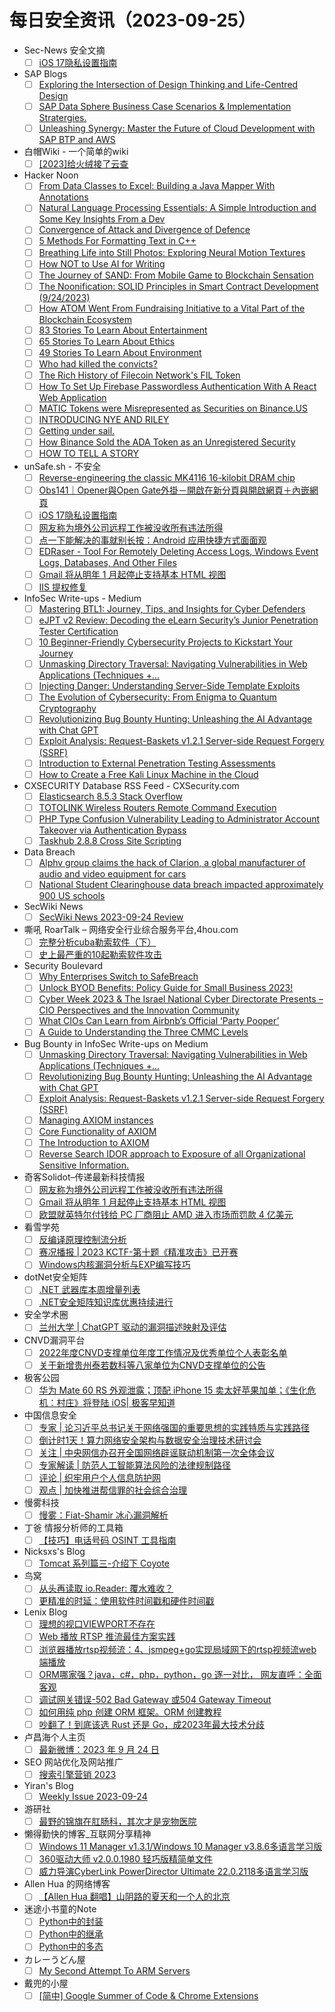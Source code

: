 # 每日安全资讯（2023-09-25）

- Sec-News 安全文摘
  - [ ] [iOS 17隐私设置指南](https://govuln.com/news/url/MMJa)
- SAP Blogs
  - [ ] [Exploring the Intersection of Design Thinking and Life-Centred Design](https://blogs.sap.com/2023/09/24/exploring-the-intersection-of-design-thinking-and-life-centred-design/)
  - [ ] [SAP Data Sphere Business Case Scenarios & Implementation Stratergies.](https://blogs.sap.com/2023/09/24/sap-data-sphere-implementation-stratergy-business-case-scenarios/)
  - [ ] [Unleashing Synergy: Master the Future of Cloud Development with SAP BTP and AWS](https://blogs.sap.com/2023/09/24/unleashing-synergy-master-the-future-of-cloud-development-with-sap-btp-and-aws/)
- 白帽Wiki - 一个简单的wiki
  - [ ] [[2023]给火绒接了云查](https://key08.com/index.php/2023/09/24/1792.html)
- Hacker Noon
  - [ ] [From Data Classes to Excel: Building a Java Mapper With Annotations](https://hackernoon.com/from-data-classes-to-excel-building-a-java-mapper-with-annotations?source=rss)
  - [ ] [Natural Language Processing Essentials: A Simple Introduction and Some Key Insights From a Dev](https://hackernoon.com/natural-language-processing-essentials-a-simple-introduction-and-some-key-insights-from-a-dev?source=rss)
  - [ ] [Convergence of Attack and Divergence of Defence](https://hackernoon.com/convergence-of-attack-and-divergence-of-defence?source=rss)
  - [ ] [5 Methods For Formatting Text in C++](https://hackernoon.com/5-methods-for-formatting-text-in-c?source=rss)
  - [ ] [Breathing Life into Still Photos: Exploring Neural Motion Textures](https://hackernoon.com/breathing-life-into-still-photos-exploring-neural-motion-textures?source=rss)
  - [ ] [How NOT to Use AI for Writing](https://hackernoon.com/how-not-to-use-ai-for-writing?source=rss)
  - [ ] [The Journey of SAND: From Mobile Game to Blockchain Sensation](https://hackernoon.com/the-journey-of-sand-from-mobile-game-to-blockchain-sensation?source=rss)
  - [ ] [The Noonification: SOLID Principles in Smart Contract Development (9/24/2023)](https://hackernoon.com/9-24-2023-noonification?source=rss)
  - [ ] [How ATOM Went From Fundraising Initiative to a Vital Part of the Blockchain Ecosystem](https://hackernoon.com/how-atom-went-from-fundraising-initiative-to-a-vital-part-of-the-blockchain-ecosystem?source=rss)
  - [ ] [83 Stories To Learn About Entertainment](https://hackernoon.com/83-stories-to-learn-about-entertainment?source=rss)
  - [ ] [65 Stories To Learn About Ethics](https://hackernoon.com/65-stories-to-learn-about-ethics?source=rss)
  - [ ] [49 Stories To Learn About Environment](https://hackernoon.com/49-stories-to-learn-about-environment?source=rss)
  - [ ] [Who had killed the convicts?](https://hackernoon.com/who-had-killed-the-convicts?source=rss)
  - [ ] [The Rich History of Filecoin Network's FIL Token](https://hackernoon.com/the-rich-history-of-filecoin-networks-fil-token?source=rss)
  - [ ] [How To Set Up Firebase Passwordless Authentication With A React Web Application](https://hackernoon.com/how-to-set-up-firebase-passwordless-authentication-with-a-react-web-application?source=rss)
  - [ ] [MATIC Tokens were Misrepresented as Securities on Binance.US](https://hackernoon.com/matic-tokens-were-misrepresented-as-securities-on-binanceus?source=rss)
  - [ ] [INTRODUCING NYE AND RILEY](https://hackernoon.com/introducing-nye-and-riley?source=rss)
  - [ ] [Getting under sail.](https://hackernoon.com/getting-under-sail?source=rss)
  - [ ] [How Binance Sold the ADA Token as an Unregistered Security](https://hackernoon.com/how-binance-sold-the-ada-token-as-an-unregistered-security?source=rss)
  - [ ] [HOW TO TELL A STORY](https://hackernoon.com/how-to-tell-a-story-iz7ewvf?source=rss)
- unSafe.sh - 不安全
  - [ ] [Reverse-engineering the classic MK4116 16-kilobit DRAM chip](https://buaq.net/go-177820.html)
  - [ ] [Obs141｜Opener與Open Gate外掛－開啟在新分頁與開啟網頁＋內嵌網頁](https://buaq.net/go-177821.html)
  - [ ] [iOS 17隐私设置指南](https://buaq.net/go-177809.html)
  - [ ] [网友称为境外公司远程工作被没收所有违法所得](https://buaq.net/go-177818.html)
  - [ ] [点一下能解决的事就别长按：Android 应用快捷方式面面观](https://buaq.net/go-177810.html)
  - [ ] [EDRaser - Tool For Remotely Deleting Access Logs, Windows Event Logs, Databases, And Other Files](https://buaq.net/go-177808.html)
  - [ ] [Gmail 将从明年 1 月起停止支持基本 HTML 视图](https://buaq.net/go-177805.html)
  - [ ] [IIS 提权修复](https://buaq.net/go-177804.html)
- InfoSec Write-ups - Medium
  - [ ] [Mastering BTL1: Journey, Tips, and Insights for Cyber Defenders](https://infosecwriteups.com/blue-team-level-1-btl1-training-course-exam-review-and-tips-march-2023-7bb00597b5ad?source=rss----7b722bfd1b8d---4)
  - [ ] [eJPT v2 Review: Decoding the eLearn Security’s Junior Penetration Tester Certification](https://infosecwriteups.com/ejpt-v2-review-elearn-jpt-certification-423d7c940d9a?source=rss----7b722bfd1b8d---4)
  - [ ] [10 Beginner-Friendly Cybersecurity Projects to Kickstart Your Journey](https://infosecwriteups.com/10-beginner-friendly-cybersecurity-projects-to-kickstart-your-journey-2acc7250a744?source=rss----7b722bfd1b8d---4)
  - [ ] [Unmasking Directory Traversal: Navigating Vulnerabilities in Web Applications (Techniques +…](https://infosecwriteups.com/unmasking-directory-traversal-navigating-vulnerabilities-in-web-applications-techniques-e5a75c1f6753?source=rss----7b722bfd1b8d---4)
  - [ ] [Injecting Danger: Understanding Server-Side Template Exploits](https://infosecwriteups.com/injecting-danger-understanding-server-side-template-exploits-710f48811715?source=rss----7b722bfd1b8d---4)
  - [ ] [The Evolution of Cybersecurity: From Enigma to Quantum Cryptography](https://infosecwriteups.com/the-evolution-of-cybersecurity-from-enigma-to-quantum-cryptography-653134464af3?source=rss----7b722bfd1b8d---4)
  - [ ] [Revolutionizing Bug Bounty Hunting: Unleashing the AI Advantage with Chat GPT](https://infosecwriteups.com/revolutionizing-bug-bounty-hunting-unleashing-the-ai-advantage-with-chat-gpt-7949c45386b1?source=rss----7b722bfd1b8d---4)
  - [ ] [Exploit Analysis: Request-Baskets v1.2.1 Server-side Request Forgery (SSRF)](https://infosecwriteups.com/exploit-analysis-request-baskets-v1-2-1-server-side-request-forgery-ssrf-688fffd1f424?source=rss----7b722bfd1b8d---4)
  - [ ] [Introduction to External Penetration Testing Assessments](https://infosecwriteups.com/introduction-to-external-penetration-testing-assessments-d289b1721319?source=rss----7b722bfd1b8d---4)
  - [ ] [How to Create a Free Kali Linux Machine in the Cloud](https://infosecwriteups.com/how-to-create-a-free-kali-linux-machine-in-the-cloud-450707d32a79?source=rss----7b722bfd1b8d---4)
- CXSECURITY Database RSS Feed - CXSecurity.com
  - [ ] [Elasticsearch 8.5.3 Stack Overflow](https://cxsecurity.com/issue/WLB-2023090077)
  - [ ] [TOTOLINK Wireless Routers Remote Command Execution](https://cxsecurity.com/issue/WLB-2023090076)
  - [ ] [PHP Type Confusion Vulnerability Leading to Administrator Account Takeover via Authentication Bypass](https://cxsecurity.com/issue/WLB-2023090075)
  - [ ] [Taskhub 2.8.8 Cross Site Scripting](https://cxsecurity.com/issue/WLB-2023090074)
- Data Breach
  - [ ] [Alphv group claims the hack of Clarion, a global manufacturer of audio and video equipment for cars](https://securityaffairs.com/151299/data-breach/alphv-ransomware-hacked-clarion.html)
  - [ ] [National Student Clearinghouse data breach impacted approximately 900 US schools](https://securityaffairs.com/151281/data-breach/national-student-clearinghouse-data-breach.html)
- SecWiki News
  - [ ] [SecWiki News 2023-09-24 Review](http://www.sec-wiki.com/?2023-09-24)
- 嘶吼 RoarTalk – 网络安全行业综合服务平台,4hou.com
  - [ ] [完整分析cuba勒索软件（下）](https://www.4hou.com/posts/GXE7)
  - [ ] [史上最严重的10起勒索软件攻击](https://www.4hou.com/posts/NKR6)
- Security Boulevard
  - [ ] [Why Enterprises Switch to SafeBreach](https://securityboulevard.com/2023/09/why-enterprises-switch-to-safebreach/)
  - [ ] [Unlock BYOD Benefits: Policy Guide for Small Business 2023!](https://securityboulevard.com/2023/09/unlock-byod-benefits-policy-guide-for-small-business-2023/)
  - [ ] [Cyber Week 2023 & The Israel National Cyber Directorate Presents – CIO Perspectives and the Innovation Community](https://securityboulevard.com/2023/09/cyber-week-2023-the-israel-national-cyber-directorate-presents-cio-perspectives-and-the-innovation-community/)
  - [ ] [What CIOs Can Learn from Airbnb’s Official ‘Party Pooper’](https://securityboulevard.com/2023/09/what-cios-can-learn-from-airbnbs-official-party-pooper/)
  - [ ] [A Guide to Understanding the Three CMMC Levels](https://securityboulevard.com/2023/09/a-guide-to-understanding-the-three-cmmc-levels/)
- Bug Bounty in InfoSec Write-ups on Medium
  - [ ] [Unmasking Directory Traversal: Navigating Vulnerabilities in Web Applications (Techniques +…](https://infosecwriteups.com/unmasking-directory-traversal-navigating-vulnerabilities-in-web-applications-techniques-e5a75c1f6753?source=rss----7b722bfd1b8d--bug_bounty)
  - [ ] [Revolutionizing Bug Bounty Hunting: Unleashing the AI Advantage with Chat GPT](https://infosecwriteups.com/revolutionizing-bug-bounty-hunting-unleashing-the-ai-advantage-with-chat-gpt-7949c45386b1?source=rss----7b722bfd1b8d--bug_bounty)
  - [ ] [Exploit Analysis: Request-Baskets v1.2.1 Server-side Request Forgery (SSRF)](https://infosecwriteups.com/exploit-analysis-request-baskets-v1-2-1-server-side-request-forgery-ssrf-688fffd1f424?source=rss----7b722bfd1b8d--bug_bounty)
  - [ ] [Managing AXIOM instances](https://infosecwriteups.com/the-power-of-axiom-part-3-b68acdf085be?source=rss----7b722bfd1b8d--bug_bounty)
  - [ ] [Core Functionality of AXIOM](https://infosecwriteups.com/the-power-of-axiom-part-2-8d0272617b92?source=rss----7b722bfd1b8d--bug_bounty)
  - [ ] [The Introduction to AXIOM](https://infosecwriteups.com/the-power-of-axiom-part-1-185200680bd9?source=rss----7b722bfd1b8d--bug_bounty)
  - [ ] [Reverse Search IDOR approach to Exposure of all Organizational Sensitive Information.](https://infosecwriteups.com/reverse-search-idor-approach-to-exposure-of-all-organizational-sensitive-information-954220b96a59?source=rss----7b722bfd1b8d--bug_bounty)
- 奇客Solidot–传递最新科技情报
  - [ ] [网友称为境外公司远程工作被没收所有违法所得](https://www.solidot.org/story?sid=76177)
  - [ ] [Gmail 将从明年 1 月起停止支持基本 HTML 视图](https://www.solidot.org/story?sid=76176)
  - [ ] [欧盟就英特尔付钱给 PC 厂商阻止 AMD 进入市场而罚款 4 亿美元](https://www.solidot.org/story?sid=76175)
- 看雪学苑
  - [ ] [反编译原理控制流分析](https://mp.weixin.qq.com/s?__biz=MjM5NTc2MDYxMw==&mid=2458518567&idx=1&sn=92d799d8624be2e9bd51db952212ebd5&chksm=b18d34ad86fabdbb8baf88b8914fd2643d6ccb7439cd08bc6d7c9f181f63770a355d71005563&scene=58&subscene=0#rd)
  - [ ] [赛况播报 | 2023 KCTF-第十题《精准攻击》已开赛](https://mp.weixin.qq.com/s?__biz=MjM5NTc2MDYxMw==&mid=2458518567&idx=2&sn=119d24377ef5ab8c987fd178d51801ed&chksm=b18d34ad86fabdbbcd3147a8f2f4f9e0ec36db9c96b1ea9016d3c81636ded7ddfea25cc2178f&scene=58&subscene=0#rd)
  - [ ] [Windows内核漏洞分析与EXP编写技巧](https://mp.weixin.qq.com/s?__biz=MjM5NTc2MDYxMw==&mid=2458518567&idx=3&sn=5845aa88a06560b5666eae7ce4ae039b&chksm=b18d34ad86fabdbb626f57e5bcdf1970f5e157e5d5c7240f8e4793f1fd8bef5c5413deaafa7e&scene=58&subscene=0#rd)
- dotNet安全矩阵
  - [ ] [.NET 武器库本周增量列表](https://mp.weixin.qq.com/s?__biz=MzUyOTc3NTQ5MA==&mid=2247488747&idx=1&sn=e138066063ba6a65351891366297b6dd&chksm=fa5aba06cd2d3310a64a71c5a9fcaff476c5738254798ae593c02fdf441a389817eddf4de3cb&scene=58&subscene=0#rd)
  - [ ] [.NET安全矩阵知识库优惠持续进行](https://mp.weixin.qq.com/s?__biz=MzUyOTc3NTQ5MA==&mid=2247488747&idx=2&sn=3fc46c8775d671985092f12c2986ceb3&chksm=fa5aba06cd2d33104529ff9185708dc6e2ec9a4c24039c7c8705e7d77d8b365ab05261526de0&scene=58&subscene=0#rd)
- 安全学术圈
  - [ ] [兰州大学 | ChatGPT 驱动的漏洞描述映射及评估](https://mp.weixin.qq.com/s?__biz=MzU5MTM5MTQ2MA==&mid=2247489642&idx=1&sn=ba7b22a0b26dc774c88fccf13e5c60cb&chksm=fe2ee7e1c9596ef7bf2a7fbe5bcf58b95298ba984ce102fa149a3bfb7a29b5e72618097d6f8b&scene=58&subscene=0#rd)
- CNVD漏洞平台
  - [ ] [2022年度CNVD支撑单位年度工作情况及优秀单位个人表彰名单](https://mp.weixin.qq.com/s?__biz=MzU3ODM2NTg2Mg==&mid=2247493879&idx=1&sn=8e410c3be2ab1bfab006ff7775f1eb25&chksm=fd74d83eca035128ac4cccbec0de5224326b116e4ee36c8be693f8cffe0aaeebe0c6d136e5d4&scene=58&subscene=0#rd)
  - [ ] [关于新增贵州泰若数科等八家单位为CNVD支撑单位的公告](https://mp.weixin.qq.com/s?__biz=MzU3ODM2NTg2Mg==&mid=2247493879&idx=2&sn=013410d4a75c8e621eeee7ce0c31eaca&chksm=fd74d83eca035128df2af53c8185b52b4d04aecf87b8e41ea93acfb0f5d02adbd32d1a472cd4&scene=58&subscene=0#rd)
- 极客公园
  - [ ] [华为 Mate 60 RS 外观泄露；顶配 iPhone 15 卖太好苹果加单；《生化危机：村庄》将登陆 iOS| 极客早知道](https://mp.weixin.qq.com/s?__biz=MTMwNDMwODQ0MQ==&mid=2653011877&idx=1&sn=ce57571cb24659cb103628dc9a7311d0&chksm=7e54c21349234b0576a91651269c03cd65286905169e946c03478b655a8cba2aa1714dd17988&scene=58&subscene=0#rd)
- 中国信息安全
  - [ ] [专家 | 论习近平总书记关于网络强国的重要思想的实践特质与实践路径](https://mp.weixin.qq.com/s?__biz=MzA5MzE5MDAzOA==&mid=2664193721&idx=1&sn=fd00d216701a2ec16096ddf887fa9929&chksm=8b595c40bc2ed5562e7c0bc6d9299f3f4a31d8ef9a7fd616967333e00a42266c16d13a7f8f3a&scene=58&subscene=0#rd)
  - [ ] [倒计时1天！算力网络安全架构与数据安全治理技术研讨会](https://mp.weixin.qq.com/s?__biz=MzA5MzE5MDAzOA==&mid=2664193721&idx=2&sn=431c1f25fc0b2fd64cf7c70414927272&chksm=8b595c40bc2ed556205c9bcac8402a046a3f1fd66a18acd29ed817735a82ab9d28b5ac3830c1&scene=58&subscene=0#rd)
  - [ ] [关注 | 中央网信办召开全国网络辟谣联动机制第一次全体会议](https://mp.weixin.qq.com/s?__biz=MzA5MzE5MDAzOA==&mid=2664193721&idx=3&sn=95c7ef4b70d1b13d5d5c57ac35b1de6c&chksm=8b595c40bc2ed556cba6b9ecd08334b8579f6bd58b2565dbcfe865ad2db1e313dc54e841fc51&scene=58&subscene=0#rd)
  - [ ] [专家解读 | 防范人工智能算法风险的法律规制路径](https://mp.weixin.qq.com/s?__biz=MzA5MzE5MDAzOA==&mid=2664193721&idx=4&sn=966547160a8c8b092f57b671fe44fda5&chksm=8b595c40bc2ed5561003f3096bafbc421cdc497776389c86ae5728a2e2a190b16d7f86cc6b30&scene=58&subscene=0#rd)
  - [ ] [评论 | 织牢用户个人信息防护网](https://mp.weixin.qq.com/s?__biz=MzA5MzE5MDAzOA==&mid=2664193721&idx=5&sn=f69b6cef78301ad476d9a6a07ba04519&chksm=8b595c40bc2ed556735a3f926bfbf0319fba57613927a46633fa14c6c6691310c15b01a6bcd6&scene=58&subscene=0#rd)
  - [ ] [观点 | 加快推进帮信罪的社会综合治理](https://mp.weixin.qq.com/s?__biz=MzA5MzE5MDAzOA==&mid=2664193721&idx=6&sn=fdab4d54d22b47ad5874820029f08e46&chksm=8b595c40bc2ed5565740dca586e28095746510ce1c3e674b0312cb8b6767e3e434ee8d3ede75&scene=58&subscene=0#rd)
- 慢雾科技
  - [ ] [慢雾：Fiat-Shamir 冰心漏洞解析](https://mp.weixin.qq.com/s?__biz=MzU4ODQ3NTM2OA==&mid=2247498484&idx=1&sn=1f954283553ecf23e6a569a3b6aabd05&chksm=fdde8473caa90d65bfa7c6b118d12a80230d1309463fafd5eb2f1d704959321e9af3b45e267d&scene=58&subscene=0#rd)
- 丁爸 情报分析师的工具箱
  - [ ] [【技巧】电话号码 OSINT 工具指南](https://mp.weixin.qq.com/s?__biz=MzI2MTE0NTE3Mw==&mid=2651139109&idx=1&sn=cd3206ababf7a3f026cb5f3092195b0c&chksm=f1af5b1fc6d8d209527620fb8fa638ec37e89a1bbacd7371e45dbe10a7cba34b8fdf740f2386&scene=58&subscene=0#rd)
- Nicksxs's Blog
  - [ ] [Tomcat 系列篇三-介绍下 Coyote](https://nicksxs.me/2023/09/24/Tomcat-%E7%B3%BB%E5%88%97%E7%AF%87%E4%B8%89-%E4%BB%8B%E7%BB%8D%E4%B8%8B-Coyote/)
- 鸟窝
  - [ ] [从头再读取 io.Reader: 覆水难收？](https://colobu.com/2023/09/24/reread-the-io-Reader/)
  - [ ] [更精准的时延：使用软件时间戳和硬件时间戳](https://colobu.com/2023/09/24/precise-rtt-for-ping/)
- Lenix Blog
  - [ ] [理想的视口VIEWPORT不存在](https://blog.p2hp.com/archives/11656)
  - [ ] [Web 播放 RTSP 推流最佳方案实践](https://blog.p2hp.com/archives/11654)
  - [ ] [浏览器播放rtsp视频流：4、jsmpeg+go实现局域网下的rtsp视频流web端播放](https://blog.p2hp.com/archives/11652)
  - [ ] [ORM哪家强？java，c#，php，python，go 逐一对比， 网友直呼：全面客观](https://blog.p2hp.com/archives/11650)
  - [ ] [调试网关错误-502 Bad Gateway 或504 Gateway Timeout](https://blog.p2hp.com/archives/11648)
  - [ ] [如何用纯 php 创建 ORM 框架。ORM 创建教程](https://blog.p2hp.com/archives/11646)
  - [ ] [吵翻了！到底该选 Rust 还是 Go，成2023年最大技术分歧](https://blog.p2hp.com/archives/11621)
- 卢昌海个人主页
  - [ ] [最新微博：2023 年 9 月 24 日](https://www.changhai.org/articles/miscellaneous/blog/202309.php#latest)
- SEO 网站优化及网站推广
  - [ ] [搜索引擎营销 2023](https://seo.g2soft.net/2023/09/23/what-is-sem.html)
- Yiran's Blog
  - [ ] [Weekly Issue 2023-09-24](https://zdyxry.github.io/2023/09/24/Weekly-Issue-2023-09-24/)
- 游研社
  - [ ] [最野的锦旗在肛肠科，其次才是宠物医院](https://www.yystv.cn/p/11196)
- 懒得勤快的博客_互联网分享精神
  - [ ] [Windows 11 Manager v1.3.1/Windows 10 Manager v3.8.6多语言学习版](https://masuit.com/1253)
  - [ ] [360驱动大师 v2.0.0.1980 轻巧版精简单文件](https://masuit.com/1727)
  - [ ] [威力导演CyberLink PowerDirector Ultimate 22.0.2118多语言学习版](https://masuit.com/1307)
- Allen Hua 的网络博客
  - [ ] [【Allen Hua 翻唱】山阴路的夏天和一个人的北京](https://hellodk.cn/post/1149)
- 迷途小书童的Note
  - [ ] [Python中的封装](https://xugaoxiang.com/2023/09/24/python-encapsulation/)
  - [ ] [Python中的继承](https://xugaoxiang.com/2023/09/24/python-inherit/)
  - [ ] [Python中的多态](https://xugaoxiang.com/2023/09/24/python-polymorphism/)
- カレーうどん屋
  - [ ] [My Second Attempt To ARM Servers](https://blog.udon.eu.org/archives/42ec6146.html)
- 戴兜的小屋
  - [ ] [[简中] Google Summer of Code & Chrome Extensions](https://daidr.me/archives/code-1097.html)
